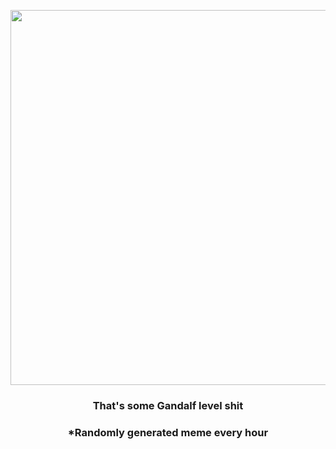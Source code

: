 <p align="center">
        <img src="https://i.redd.it/s2562kts4oi91.gif" width="600" height="600">
        </p>
        <h3 align="center">That's some Gandalf level shit</h3>
        <h3 align="center">*Randomly generated meme every hour</h3>
    